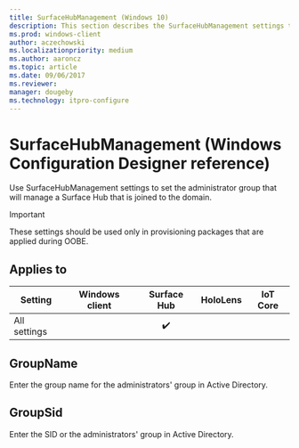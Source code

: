 ```yaml
---
title: SurfaceHubManagement (Windows 10)
description: This section describes the SurfaceHubManagement settings that you can configure in provisioning packages for Windows 10 using Windows Configuration Designer.
ms.prod: windows-client
author: aczechowski
ms.localizationpriority: medium
ms.author: aaroncz
ms.topic: article
ms.date: 09/06/2017
ms.reviewer: 
manager: dougeby
ms.technology: itpro-configure
---
```


# SurfaceHubManagement (Windows Configuration Designer reference)

Use SurfaceHubManagement settings to set the administrator group that will manage a Surface Hub that is joined to the domain.

>[!IMPORTANT]
>These settings should be used only in provisioning packages that are applied during OOBE.



## Applies to

| Setting   | Windows client | Surface Hub | HoloLens | IoT Core |
| --- | :---: | :---: | :---: | :---: | 
| All settings |   | ✔️ |  |   |


## GroupName

Enter the group name for the administrators' group in Active Directory.

## GroupSid

Enter the SID or the administrators' group in Active Directory.
